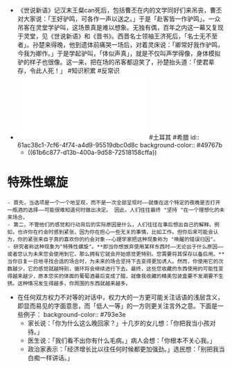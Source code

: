 - 《世说新语》记汉末王粲can死后，包括曹丕在内的文学同好们来吊丧，曹丕对大家说：「王好驴鸣，可各作一声以送之。」于是「赴客皆一作驴鸣」。一众吊客在灵堂学驴叫，这场景真是难以想象。无独有偶，百年之内这一幕又复现于灵堂，见《世说新语》和《晋书》。西晋名士领袖王济死后，「名士无不至者」。孙楚来得晚，他到遗体前痛哭一场后，对着灵床说：「卿常好我作驴鸣，今我为卿作。」于是学起驴叫，「体似声真」，就是不仅叫声学得像，身体模拟驴的样子也很像。这一来，把在场的吊客都逗笑了，孙楚抬头道：「使君辈存，令此人死！」 #知识积累 #反常识
- ![-为什么土耳其和希腊有这么多分歧？.pdf](../assets/-为什么土耳其和希腊有这么多分歧？_1638682018450_0.pdf)  #土耳其 #希腊
  id:: 61ac38c1-7cf6-4f74-a4d9-95519dbc0d8c
  background-color:: #49767b
	- ((61b6c877-d13b-400a-9d58-72518158cffa))
# 特殊性螺旋
	- 首先，当选项是一个一个地呈现，而不是一次全部呈现时——就像在这个特定的夜晚是否打开一瓶酒的选择——可能很难知道何时做出决定。 因此，人们往往最终 "坚持 "在一个理想化的未来场合。
	- 第二，不管他们的感觉和行动背后的实际原因是什么，人们往往在事后想出自己的解释。例如，也许你在约会时感到紧张，因为你在担心一些无关的事情，比如工作。但你后来可能会认为，你的紧张来自于真的喜欢你的约会对象-—心理学家把这种现象称为 "唤醒的错误归因"。
	- 研究者称这种现象为"特殊性螺旋"。**即当你想放弃使用某样东西时——无论出于什么原因——或者您认为未来您会使用到它，那么拥有它就会开始感觉更特别。您需要将其保存以备后用。**当你日复一日地寻找合适的场合时，为未来的场合坚持下去变得更加诱人。然而，你使用它的次数越少，它的感觉就越特别，循环将会继续进行下去。最终，这些您收藏的东西使用的可能性变得越来越少，原本您买的体面的葡萄酒最后变成了醋，就像我收藏的精美包装盒要不发潮要不生锈。这种情况发生得越多，你周围的东西就越来越多。
- 在任何双方权力不对等的对话中，权力大的一方更可能关注话语的浅层含义，即显而易见的字面意思，而「低人一等」的一方则更关注言外之意。下面是一些例子：
  background-color:: #793e3e
	- 家长说：「你为什么这么晚回家？」十几岁的女儿想：「你把我当小孩对待。」
	- 医生说：「我们看不出你有什么毛病。」病人会想：「你根本不关心我。」
	- 政治家表示：「经济增长比以往任何时候都更加强劲。」选民想：「别把我当白痴一样讲话。」